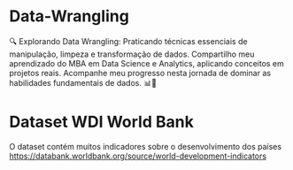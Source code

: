 # Data-Wrangling
🔍 Explorando Data Wrangling: Praticando técnicas essenciais de manipulação, limpeza e transformação de dados. Compartilho meu aprendizado do MBA em Data Science e Analytics, aplicando conceitos em projetos reais. Acompanhe meu progresso nesta jornada de dominar as habilidades fundamentais de dados. 📊🔧

# Dataset WDI World Bank
O dataset contém muitos indicadores sobre o desenvolvimento dos países
https://databank.worldbank.org/source/world-development-indicators
